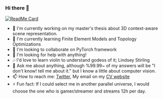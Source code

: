 ### Hi there 👋

[![ReadMe Card](https://github-readme-stats.vercel.app/api?username=Nikronic&show_icons=true)](https://github.com/mahmoud-eskandari/Nikronic)


- 🔭 I'm currently working on my master's thesis about 3D context-aware scene representation.
- 🌱 I'm currently learning Finite Element Models and Topology Optimizations
- 👯 I'm looking to collaborate on PyTorch framework
- 🤔 I'm looking for help with anything!
- 🎶 I'd love to learn violin to understand godess of it; Lindsey Stirling
- 💬 Ask me about anything, although %99.99~ of my answers will be "I don't know! tell me about it." but I know a little about computer vision.
- 📫 How to reach me: [Twitter](https://twitter.com/NIkronic), My email on my [CV website](https://nikronic.github.io)
- ⚡ Fun fact: If I could select me in another parallel universe, I would choose the one who is gamer/streamer and streams 12h per day.
